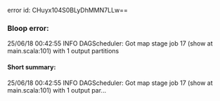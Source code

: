error id: CHuyx104S0BLyDhMMN7LLw==
### Bloop error:

25/06/18 00:42:55 INFO DAGScheduler: Got map stage job 17 (show at main.scala:101) with 1 output partitions
#### Short summary: 

25/06/18 00:42:55 INFO DAGScheduler: Got map stage job 17 (show at main.scala:101) with 1 output par...
